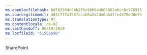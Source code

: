 ```yaml
---
ms.openlocfilehash: 6df6338dc8bb2f5c96b9a4865862a6cc6c776915
ms.sourcegitcommit: 483c777a1537ccab6a2a2da6a5d1fe4470dd0e7e
ms.translationtype: MT
ms.contentlocale: de-DE
ms.lasthandoff: 06/19/2019
ms.locfileid: "61555698"
---
```

SharePoint